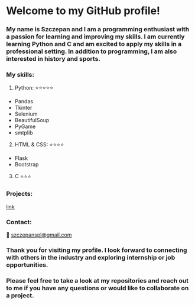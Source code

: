 # Welcome to my GitHub profile!
### My name is Szczepan and I am a programming enthusiast with a passion for learning and improving my skills. I am currently learning Python and C and am excited to apply my skills in a professional setting. In addition to programming, I am also interested in history and sports.
### My skills:
1. Python: ⭐⭐⭐⭐⭐
- Pandas
- Tkinter
- Selenium
- BeautifulSoup
- PyGame
- smtplib

2. HTML & CSS: ⭐⭐⭐⭐
- Flask
- Bootstrap

3. C ⭐⭐⭐


### Projects:
[link](www.google.com)

### Contact:
📧 szczepanspl@gmail.com
### Thank you for visiting my profile. I look forward to connecting with others in the industry and exploring internship or job opportunities.
### Please feel free to take a look at my repositories and reach out to me if you have any questions or would like to collaborate on a project.
<!---
szczepanspl/szczepanspl is a ✨ special ✨ repository because its `README.md` (this file) appears on your GitHub profile.
You can click the Preview link to take a look at your changes.
--->
